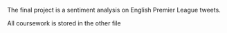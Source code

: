 The final project is a sentiment analysis on English Premier League tweets. 

All coursework is stored in the other file
